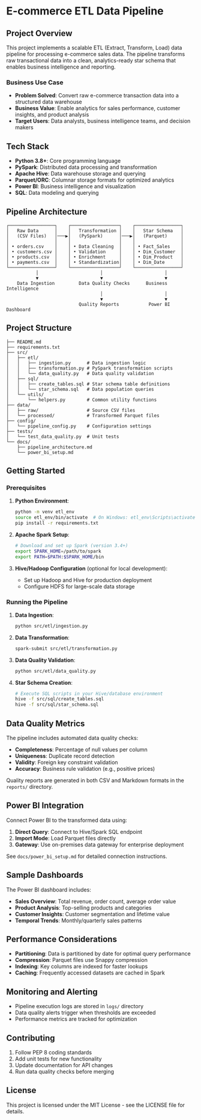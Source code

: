 # E-commerce ETL Data Pipeline

## Project Overview

This project implements a scalable ETL (Extract, Transform, Load) data pipeline for processing e-commerce sales data. The pipeline transforms raw transactional data into a clean, analytics-ready star schema that enables business intelligence and reporting.

### Business Use Case
- **Problem Solved**: Convert raw e-commerce transaction data into a structured data warehouse
- **Business Value**: Enable analytics for sales performance, customer insights, and product analysis
- **Target Users**: Data analysts, business intelligence teams, and decision makers

## Tech Stack

- **Python 3.8+**: Core programming language
- **PySpark**: Distributed data processing and transformation
- **Apache Hive**: Data warehouse storage and querying
- **Parquet/ORC**: Columnar storage formats for optimized analytics
- **Power BI**: Business intelligence and visualization
- **SQL**: Data modeling and querying

## Pipeline Architecture

```
┌─────────────────┐    ┌──────────────────┐    ┌─────────────────┐
│   Raw Data      │    │   Transformation │    │   Star Schema   │
│   (CSV Files)   │───▶│   (PySpark)      │───▶│   (Parquet)     │
│                 │    │                  │    │                 │
│ • orders.csv    │    │ • Data Cleaning  │    │ • Fact_Sales    │
│ • customers.csv │    │ • Validation     │    │ • Dim_Customer  │
│ • products.csv  │    │ • Enrichment     │    │ • Dim_Product   │
│ • payments.csv  │    │ • Standardization│    │ • Dim_Date      │
└─────────────────┘    └──────────────────┘    └─────────────────┘
           │                       │                       │
           ▼                       ▼                       ▼
    Data Ingestion         Data Quality Checks      Business Intelligence
                                   │                       │
                                   ▼                       ▼
                           Quality Reports           Power BI Dashboard
```

## Project Structure

```
├── README.md
├── requirements.txt
├── src/
│   ├── etl/
│   │   ├── ingestion.py      # Data ingestion logic
│   │   ├── transformation.py # PySpark transformation scripts
│   │   └── data_quality.py   # Data quality validation
│   ├── sql/
│   │   ├── create_tables.sql # Star schema table definitions
│   │   └── star_schema.sql   # Data population queries
│   └── utils/
│       └── helpers.py        # Common utility functions
├── data/
│   ├── raw/                  # Source CSV files
│   └── processed/            # Transformed Parquet files
├── config/
│   └── pipeline_config.py    # Configuration settings
├── tests/
│   └── test_data_quality.py  # Unit tests
└── docs/
    ├── pipeline_architecture.md
    └── power_bi_setup.md
```

## Getting Started

### Prerequisites

1. **Python Environment**:
   ```bash
   python -m venv etl_env
   source etl_env/bin/activate  # On Windows: etl_env\Scripts\activate
   pip install -r requirements.txt
   ```

2. **Apache Spark Setup**:
   ```bash
   # Download and set up Spark (version 3.4+)
   export SPARK_HOME=/path/to/spark
   export PATH=$PATH:$SPARK_HOME/bin
   ```

3. **Hive/Hadoop Configuration** (optional for local development):
   - Set up Hadoop and Hive for production deployment
   - Configure HDFS for large-scale data storage

### Running the Pipeline

1. **Data Ingestion**:
   ```bash
   python src/etl/ingestion.py
   ```

2. **Data Transformation**:
   ```bash
   spark-submit src/etl/transformation.py
   ```

3. **Data Quality Validation**:
   ```bash
   python src/etl/data_quality.py
   ```

4. **Star Schema Creation**:
   ```bash
   # Execute SQL scripts in your Hive/database environment
   hive -f src/sql/create_tables.sql
   hive -f src/sql/star_schema.sql
   ```

## Data Quality Metrics

The pipeline includes automated data quality checks:
- **Completeness**: Percentage of null values per column
- **Uniqueness**: Duplicate record detection
- **Validity**: Foreign key constraint validation
- **Accuracy**: Business rule validation (e.g., positive prices)

Quality reports are generated in both CSV and Markdown formats in the `reports/` directory.

## Power BI Integration

Connect Power BI to the transformed data using:
1. **Direct Query**: Connect to Hive/Spark SQL endpoint
2. **Import Mode**: Load Parquet files directly
3. **Gateway**: Use on-premises data gateway for enterprise deployment

See `docs/power_bi_setup.md` for detailed connection instructions.

## Sample Dashboards

The Power BI dashboard includes:
- **Sales Overview**: Total revenue, order count, average order value
- **Product Analysis**: Top-selling products and categories
- **Customer Insights**: Customer segmentation and lifetime value
- **Temporal Trends**: Monthly/quarterly sales patterns

## Performance Considerations

- **Partitioning**: Data is partitioned by date for optimal query performance
- **Compression**: Parquet files use Snappy compression
- **Indexing**: Key columns are indexed for faster lookups
- **Caching**: Frequently accessed datasets are cached in Spark

## Monitoring and Alerting

- Pipeline execution logs are stored in `logs/` directory
- Data quality alerts trigger when thresholds are exceeded
- Performance metrics are tracked for optimization

## Contributing

1. Follow PEP 8 coding standards
2. Add unit tests for new functionality
3. Update documentation for API changes
4. Run data quality checks before merging

## License

This project is licensed under the MIT License - see the LICENSE file for details.